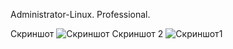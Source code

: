 Administrator-Linux. Professional.

Скриншот
![Скриншот](https://github.com/user-attachments/assets/80fddc4c-f245-44b4-9bb6-e865ef27ce2b)
Скриншот 2
![Скриншот1](https://github.com/user-attachments/assets/668aa65c-4dd6-41ac-a5fd-e6c18d60d0c6)
